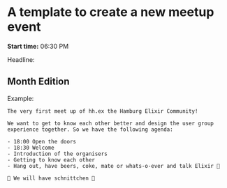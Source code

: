 # A template to create a new meetup event

**Start time:** 06:30 PM

Headline:

## Month Edition

Example:
```
The very first meet up of hh.ex the Hamburg Elixir Community!

We want to get to know each other better and design the user group experience together. So we have the following agenda:

- 18:00 Open the doors 
- 18:30 Welcome 
- Introduction of the organisers 
- Getting to know each other 
- Hang out, have beers, coke, mate or whats-o-ever and talk Elixir 🍻

🎉 We will have schnittchen 🎉 
```
